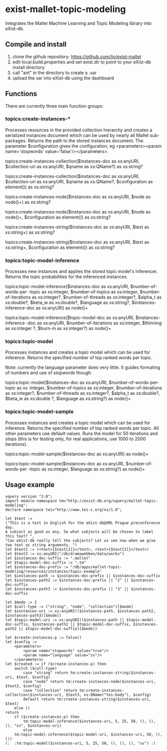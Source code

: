 exist-mallet-topic-modeling
===========================

Integrates the Mallet Machine Learning and Topic Modeling library into eXist-db.

## Compile and install

1. clone the github repository: https://github.com/ljo/exist-mallet
2. edit local.build.properties and set exist.dir to point to your eXist-db install directory
3. call "ant" in the directory to create a .xar
4. upload the xar into eXist-db using the dashboard

## Functions

There are currently three main function groups:

### topics:create-instances-*
Processes resources in the provided collection hierarchy and creates a serialized instances document which can be used by nearly all Mallet sub-packages. Returns the path to the stored instances document.
The parameter $configuration gives the configuration, eg &lt;parameters&gt;&lt;param name='stopwords' value='false'/&gt;&lt;/parameters&gt;.

topics:create-instances-collection($instances-doc as xs:anyURI, $collection-uri 
as xs:anyURI, $qname as xs:QName?) as xs:string?

topics:create-instances-collection($instances-doc as xs:anyURI, $collection-uri 
as xs:anyURI, $qname as xs:QName?, $configuration as element()) as xs:string?

topics:create-instances-node($instances-doc as xs:anyURI, $node as node()+) as 
xs:string?

topics:create-instances-node($instances-doc as xs:anyURI, $node as node()+, 
$configuration as element()) as xs:string?

topics:create-instances-string($instances-doc as xs:anyURI, $text as xs:string+) 
as xs:string?

topics:create-instances-string($instances-doc as xs:anyURI, $text as xs:string+, 
$configuration as element()) as xs:string?

### topics:topic-model-inference
Processes new instances and applies the stored topic model's inferencer. Returns the topic probabilities for the inferenced instances.

topics:topic-model-inference($instances-doc as xs:anyURI, $number-of-words-per
-topic as xs:integer, $number-of-topics as xs:integer, $number-of-iterations as 
xs:integer?, $number-of-threads as xs:integer?, $alpha_t as xs:double?, $beta_w 
as xs:double?, $language as xs:string?, $instances-inference-doc as xs:anyURI) 
as node()+

topics:topic-model-inference($topic-model-doc as xs:anyURI, $instances-inference
-doc as xs:anyURI, $number-of-iterations as xs:integer, $thinning as xs:integer
?, $burn-in as xs:integer?) as node()+

### topics:topic-model
Processes instances and creates a topic model which can be used for inference. Returns the specified number of top ranked words per topic.

Note: currently the language parameter does very little. It guides formating of numbers and use of stopwords though. 

topics:topic-model($instances-doc as xs:anyURI, $number-of-words-per-topic as xs
:integer, $number-of-topics as xs:integer, $number-of-iterations as xs:integer?, 
$number-of-threads as xs:integer?, $alpha_t as xs:double?, $beta_w as xs:double
?, $language as xs:string?) as node()+

### topics:topic-model-sample
Processes instances and creates a topic model which can be used for inference. Returns the specified number of top ranked words per topic. All other parameters use default values. Runs the model for 50 iterations and stops (this is for testing only, for real applications, use 1000 to 2000 iterations).

topics:topic-model-sample($instances-doc as xs:anyURI) as node()+

topics:topic-model-sample($instances-doc as xs:anyURI, $number-of-words-per
-topic as xs:integer, $language as xs:string?) as node()+


## Usage example

```xquery
xquery version "3.0";
import module namespace tm="http://exist-db.org/xquery/mallet-topic-modeling";
declare namespace tei="http://www.tei-c.org/ns/1.0";

let $text := 
("This is a test in English for the eXist-db@XML Prague preconference day. 
A subject as good as any. So what subjects will be chosen to label this text? ", 
"Can eXist-db really tell the subjects? Let us see now when we give two text as string arguments. ")
let $text2 := (<text>{$text[1]}</text>, <text>{$text[2]}</text>)
let $text3 := xs:anyURI("/db/dramawebben/data/works")
let $instances-doc-suffix := ".mallet"
let $topic-model-doc-suffix := ".tm"
let $instances-doc-prefix := "/db/apps/mallet-topic-modeling/resources/instances/topic-example"
let $instances-path := $instances-doc-prefix || $instances-doc-suffix
let $instances-path2 := $instances-doc-prefix || "2" || $instances-doc-suffix
let $instances-path3 := $instances-doc-prefix || "3" || $instances-doc-suffix

let $mode := 2
let $call-type := ("string", "node", "collection")[$mode]
let $instances-uri := xs:anyURI(($instances-path, $instances-path2, $instances-path3)[$mode])
let $topic-model-uri := xs:anyURI(($instances-path || $topic-model-doc-suffix, $instances-path2 || $topic-model-doc-suffix, $instances-path2 || $topic-model-doc-suffix)[$mode])

let $create-instances-p := false()
let $config := 
    <parameters>
        <param name="stopwords" value="true"/>
        <param name="language" value="sv"/>
    </parameters>
let $created := if ($create-instances-p) then 
    switch ($call-type)
        case "string" return tm:create-instances-string($instances-uri, $text, $config)
        case "node" return tm:create-instances-node($instances-uri, $text2, $config)
        case "collection" return tm:create-instances-collection($instances-uri, $text3, xs:QName("tei:body"), $config)
        default return tm:create-instances-string($instances-uri, $text)
    else ()
return 
    if ($create-instances-p) then
        tm:topic-model-inference($instances-uri, 5, 25, 50, (), (), (), "sv", $instances-uri)
        else
    tm:topic-model-inference($topic-model-uri, $instances-uri, 50, (), ())
(:  :tm:topic-model($instances-uri, 5, 25, 50, (), (), (), "sv") :)
```
